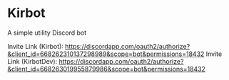 # Kirbot

A simple utility Discord bot

Invite Link (Kirbot): https://discordapp.com/oauth2/authorize?&client_id=668262310137298989&scope=bot&permissions=18432
Invite Link (KirbotDev): https://discordapp.com/oauth2/authorize?&client_id=668263019955879986&scope=bot&permissions=18432
